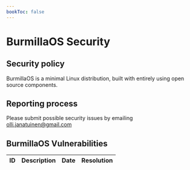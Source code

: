```yaml
---
bookToc: false
---
```


# BurmillaOS Security
## Security policy
BurmillaOS is a minimal Linux distribution, built with entirely using open source components.

## Reporting process
Please submit possible security issues by emailing <a href="mailto:olli.janatuinen@gmail.com">olli.janatuinen@gmail.com

## BurmillaOS Vulnerabilities

| ID | Description | Date | Resolution |
|----|-------------|------|------------|
